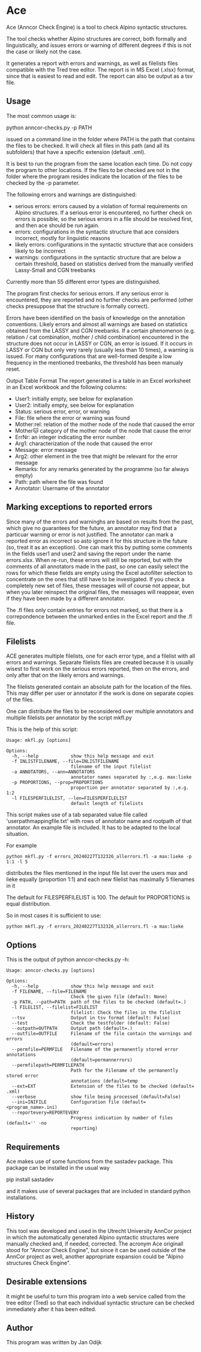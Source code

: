 # Ace
Ace (Anncor Check Engine) is a tool to check Alpino syntactic structures.

The tool checks whether Alpino structures are correct, both formally and linguistically, and issues errors or warning of different degrees if this is not the case or likely not the case.

It generates a report with errors and warnings, as well as  filelists files compatible with the Tred tree editor.
The report is in MS Excel (.xlsx) format, since that is easiest to read and edit. The report can also be output as a tsv file.


## Usage

The most common usage is:

python anncor-checks.py -p PATH

issued on a command line in the folder where PATH is the path that contains the files to be checked. It will check all files in this path (and all its subfolders) that have a specific extension (default .xml).

It is best to run the program from the same location each time. Do not copy the program to other locations. If the files to be checked are not in the folder where the program resides indicate the location of the  files to be checked by the -p  parameter.

The following errors and warnings are distinguished:
- serious errors: errors caused by a violation of formal requirements on Alpino structures. If a serious error is encountered, no further check on errors is possible, so the serious errors in a file should be resolved first, and then ace should be run again.
- errors: configurations in the syntactic structure that ace considers incorrect, mostly for linguistic reasons
- likely errors: configurations in the syntactic structure that ace considers likely to be incorrect
- warnings: configurations in the syntactic structure that are below a certain threshold, based on statistics derived from the manually verified Lassy-Small and CGN treebanks  


Currently more than 55 different error types are distinguished.

The program first checks for serious errors. If any serious error is encountered, they are reported and no further checks are performed (other checks presuppose that the structure is formally correct). 

Errors have been identified on the basis of knowledge on the annotation conventions.  Likely errors and almost all warnings are based on statistics obtained from the LASSY and CGN  treebanks. 
If a certain phenomenon (e.g.  relation / cat combination, mother / child combination) encountered in the structure  does not occur in LASSY or CGN, an error is issued. If it occurs in LASSY or CGN but only very rarely (usually less than 10 times), a warning is issued. For many configurations that are well-formed despite a low frequency in the mentioned treebanks, the threshold has been manualy reset.


Output Table Format
The report generated is a table in an Excel worksheet in an Excel workbook and  the following columns:
- User1: initially empty, see below for explanation
- User2: initially empty, see below for explanation
- Status: serious error, error, or warning
- File: file where the error or warning was found
- Mother:rel: relation of the mother node of the node that caused the error
- Mother:cat: category of the mother node of the node that cause the error
- ErrNr: an integer indicating the error number
- Arg1: characterization of the node that caused the error
- Message: error message
- Arg2: other element in the tree that might be relevant for the error message
- Remarks: for any remarks generated by the programme (so far always empty)
- Path: path where the file was found
- Annotator: Username of the annotator



## Marking exceptions to reported errors
Since many of the errors and warninghs are based on results from the past, which give no guarantees for the future, an  annotator may find that a particuar warning or error is not justified. The annotator can mark a reported error as incorrect so asto ignore it for this structure in the future (so, treat it as an exception). One can mark this by putting some comments in the fields user1 and user2 and saving the report under the name errors.xlsx. When re-run, these errors will still be reported, but with the comments of all annotators made in the past, so one can easily select the rows for which these fields are empty using the Excel autofilter selection to concentrate on the ones that still have to be investigated. If you check a completely new set of files, these messages will of course not appear, but when you later reinspect the original files, the messages will reappear, even if they have been made by a different annotator.

The .fl files only contain entries for errors not marked, so that there is a correpondence between the unmarked enties in the Excel report and the .fl file.


## Filelists

ACE generates multiple filelists, one for each error type, and a filelist with all errors and warnings. Separate filelists files are created because it  is usually wisest to first work on the serious errors reported, then on the errors, and only after that on the likely errors and warnings. 

The filelists generated contain an absolute path for the location of the files. This may differ per user or annotator if the work is done on separate copies of the files.

One can distribute the files to be reconsidered over multiple annotators and multiple filelists per annotator by the script mkfl.py

This is the help of this script:

```commandline
Usage: mkfl.py [options]

Options:
  -h, --help            show this help message and exit
  -f INLISTFILENAME, --file=INLISTFILENAME
                        filename of the input filelist
  -a ANNOTATORS, --ann=ANNOTATORS
                        annotator names separated by :,e.g. max:lieke
  -p PROPORTIONS, --prop=PROPORTIONS
                        proportion per annotator separated by :,e.g. 1:2
  -l FILESPERFILELIST, --len=FILESPERFILELIST
                        default length of filelists
```

This script makes use of a tab separated value file called 'userpathmappingfile.txt' with rows of annotator name and rootpath of that annotator. 
An example file is included.  It has to be adapted to the local situation.

For example

```
python mkfl.py -f errors_20240227T132326_allerrors.fl -a max:lieke -p 1:1 -l 5
```

distributes the files mentioned in the input file list over the users max and lieke equally (proportion 1:1) and each new filelist has maximally 5 filenames in it

The default for FILESPERFILELIST is 100.
The default for PROPORTIONS is equal distribution. 

So in most cases it is sufficient to use: 

```
python mkfl.py -f errors_20240227T132326_allerrors.fl -a max:lieke
```


## Options

This is the output of python anncor-checks.py -h:

```
Usage: anncor-checks.py [options]

Options:
  -h, --help            show this help message and exit
  -f FILENAME, --file=FILENAME
                        Check the given file (default: None)
  -p PATH, --path=PATH  path of the files to be checked (default=.)
  -l FILELIST, --filelist=FILELIST
                        filelist: Check the files in the filelist
  --tsv                 Output in tsv format (default: False)
  --test                Check the testfolder (default: False)
  --outpath=OUTPATH     Output path (default=.)
  --outfile=OUTFILE     Filename of the file contain the warnings and errors
                        (default=errors)
  --permfile=PERMFILE   Filename of the permanently stored error annotations
                        (default=permannerrors)
  --permfilepath=PERMFILEPATH
                        Path for the Filename of the permanently stored error
                        annotations (default=temp
  --ext=EXT             Extension of the files to be checked (default= .xml)
  --verbose             show file being processed (default=False)
  --ini=INIFILE         Configuration file (default=<program_name>.ini)
  --reportevery=REPORTEVERY
                        Progress indication by number of files (default='' -no
                        reporting)
```

## Requirements

Ace makes use of some functions from the sastadev package. This package can be installed in the usual way 

pip install sastadev

and it makes use of several packages that are included in standard python installations.

## History
This tool was developed and used in the Utrecht University AnnCor project in which the automatically generated Alpino syntactic structures were manually checked and, if needed, corrected.
The acronym Ace originall stood for "Anncor Check Engine", but since it can be used outside of the AnnCor project as well, another appropriate expansion could be "Alpino structures Check Engine".

## Desirable extensions

It might be useful to turn this program into a web service called from the tree editor (Tred) so that each individual syntactic structure can be checked immediately after it has been edited.

## Author

This program was written by Jan Odijk
